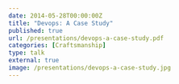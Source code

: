 ```yaml
---
date: 2014-05-28T00:00:00Z
title: "Devops: A Case Study"
published: true
url: /presentations/devops-a-case-study.pdf
categories: [Craftsmanship]
type: talk
external: true
image: /presentations/devops-a-case-study.jpg
---
```

